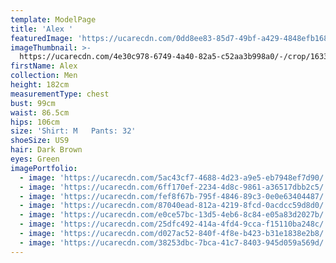 ```yaml
---
template: ModelPage
title: 'Alex '
featuredImage: 'https://ucarecdn.com/0dd8ee83-85d7-49bf-a429-4848efb1686e/'
imageThumbnail: >-
  https://ucarecdn.com/4e30c978-6749-4a40-82a5-c52aa3b998a0/-/crop/1633x2143/0,0/-/preview/
firstName: Alex
collection: Men
height: 182cm
measurementType: chest
bust: 99cm
waist: 86.5cm
hips: 106cm
size: 'Shirt: M   Pants: 32'
shoeSize: US9
hair: Dark Brown
eyes: Green
imagePortfolio:
  - image: 'https://ucarecdn.com/5ac43cf7-4688-4d23-a9e5-eb7948ef7d90/'
  - image: 'https://ucarecdn.com/6ff170ef-2234-4d8c-9861-a36517dbb2c5/'
  - image: 'https://ucarecdn.com/fef8f67b-795f-4846-89c3-0e0e63404487/'
  - image: 'https://ucarecdn.com/87040ead-812a-4219-8fcd-0acdcc59d8d0/'
  - image: 'https://ucarecdn.com/e0ce57bc-13d5-4eb6-8c84-e05a83d2027b/'
  - image: 'https://ucarecdn.com/25dfc492-414a-4fd4-9cca-f15110ba248c/'
  - image: 'https://ucarecdn.com/d027ac52-840f-4f8e-b423-b31e1838e2b8/'
  - image: 'https://ucarecdn.com/38253dbc-7bca-41c7-8403-945d059a569d/'
---
```


